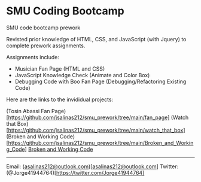# SMU Coding Bootcamp

SMU code bootcamp prework

Revisted prior knowledge of HTML, CSS, and JavaScript (with Jquery) to complete prework assignments.

Assignments include:

- Musician Fan Page (HTML and CSS)
- JavaScript Knowledge Check (Animate and Color Box)
- Debugging Code with Boo Fan Page (Debugging/Refactoring Existing Code)

Here are the links to the invididual projects:

(Tosin Abassi Fan Page)[https://github.com/jsalinas212/smu_prework/tree/main/fan_page]
(Watch that Box)[https://github.com/jsalinas212/smu_prework/tree/main/watch_that_box]
(Broken and Working Code)[https://github.com/jsalinas212/smu_prework/tree/main/Broken_and_Working_Code]
[Broken and Working Code](https://github.com/jsalinas212/smu_prework/tree/main/Broken_and_Working_Code)

------------------------------

Email: (asalinas212@outlook.com)[asalinas212@outlook.com]
Twitter: (@Jorge41944764)[https://twitter.com/Jorge41944764]